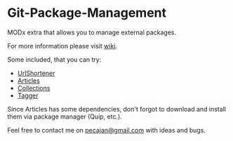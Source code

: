 Git-Package-Management
======================

MODx extra that allows you to manage external packages.

For more information please visit [wiki](https://github.com/TheBoxer/Git-Package-Management/wiki).

Some included, that you can try:
 * [UrlShortener](https://github.com/TheBoxer/UrlShortener)
 * [Articles](https://github.com/modxcms/Articles)
 * [Collections](https://github.com/modxcms/Collections)
 * [Tagger](https://github.com/modxcms/Tagger)

Since Articles has some dependencies, don't forgot to download and install them via package manager (Quip, etc.).

Feel free to contact me on pecajan@gmail.com with ideas and bugs.
